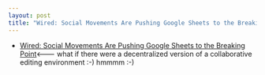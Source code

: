 ```yaml
---
layout: post
title: "Wired: Social Movements Are Pushing Google Sheets to the Breaking Point<--- what if there were a decentralized version of a collaborative editing environment :-) hmmmm :-)"
---
```

*   [Wired: Social Movements Are Pushing Google Sheets to the Breaking Point](https://onezero.medium.com/social-movements-are-pushing-google-sheets-to-the-breaking-point-28bb86b76043)<--- what if there were a decentralized version of a collaborative editing environment :-) hmmmm :-)

